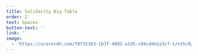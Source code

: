 ```yaml
---
title: Solidarity Big Table
order: 2
text: Spaces
button-text: ''
link: ''
image:
  - 'https://ucarecdn.com/f8f313b3-1b7f-4802-a1d5-c04cdde1a3cf~1/nth/0/'
---
```


